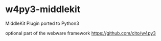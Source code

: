 # w4py3-middlekit
 MiddleKit Plugin ported to Python3

optional part of the webware framework https://github.com/cito/w4py3

